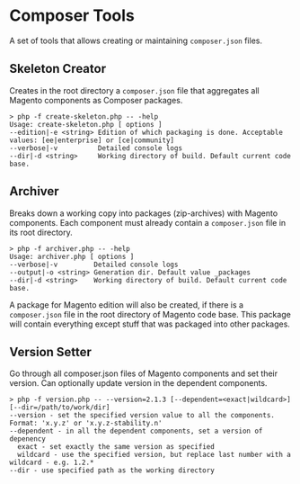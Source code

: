 Composer Tools
==============

A set of tools that allows creating or maintaining `composer.json` files.

Skeleton Creator
---

Creates in the root directory a `composer.json` file that aggregates all Magento components as Composer packages.

```shell
> php -f create-skeleton.php -- -help
Usage: create-skeleton.php [ options ]
--edition|-e <string> Edition of which packaging is done. Acceptable values: [ee|enterprise] or [ce|community]
--verbose|-v          Detailed console logs
--dir|-d <string>     Working directory of build. Default current code base.

```

Archiver
---

Breaks down a working copy into packages (zip-archives) with Magento components. Each component must already contain a `composer.json` file in its root directory.

```shell
> php -f archiver.php -- -help
Usage: archiver.php [ options ]
--verbose|-v         Detailed console logs
--output|-o <string> Generation dir. Default value _packages
--dir|-d <string>    Working directory of build. Default current code base.

```

A package for Magento edition will also be created, if there is a `composer.json` file in the root directory of Magento code base. This package will contain everything except stuff that was packaged into other packages.

Version Setter
---

Go through all composer.json files of Magento components and set their version. Can optionally update version in the dependent components.

```shell
> php -f version.php -- --version=2.1.3 [--dependent=<exact|wildcard>] [--dir=/path/to/work/dir]
--version - set the specified version value to all the components. Format: 'x.y.z' or 'x.y.z-stability.n'
--dependent - in all the dependent components, set a version of depenency
  exact - set exactly the same version as specified
  wildcard - use the specified version, but replace last number with a wildcard - e.g. 1.2.*
--dir - use specified path as the working directory

```
